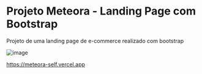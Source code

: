 # Projeto Meteora - Landing Page com Bootstrap

<p>Projeto de uma landing page de e-commerce realizado com bootstrap</p>

![image](https://github.com/VitorMAndrade/Meteora/assets/30542437/14daf38f-b435-4159-a251-a35f461cc48e)


<a href="https://meteora-self.vercel.app">https://meteora-self.vercel.app</a>
